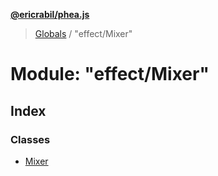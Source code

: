 **[@ericrabil/phea.js](../README.md)**

> [Globals](../README.md) / "effect/Mixer"

# Module: "effect/Mixer"

## Index

### Classes

* [Mixer](../classes/_effect_mixer_.mixer.md)
